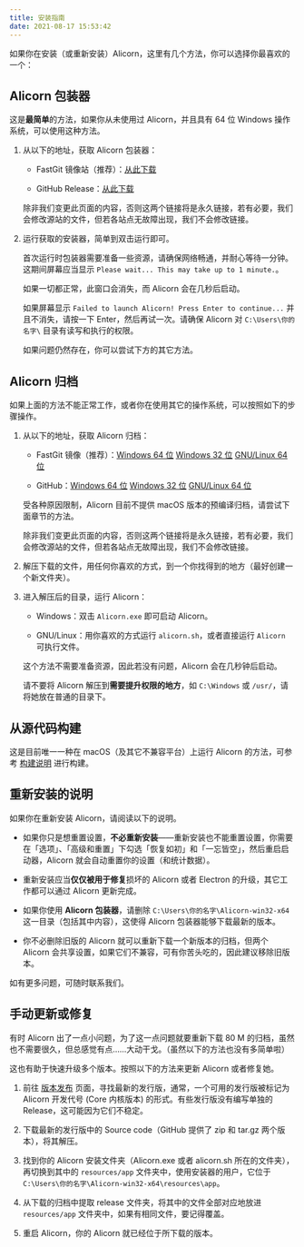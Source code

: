 ```yaml
---
title: 安装指南
date: 2021-08-17 15:53:42
---
```


如果你在安装（或重新安装）Alicorn，这里有几个方法，你可以选择你最喜欢的一个：

## Alicorn 包装器

这是**最简单**的方法，如果你从未使用过 Alicorn，并且具有 64 位 Windows 操作系统，可以使用这种方法。

1. 从以下的地址，获取 Alicorn 包装器：
   
   - FastGit 镜像站（推荐）：[从此下载](https://endpoint.fastgit.org/https://github.com/Andy-K-Sparklight/AlicornWrapped/releases/download/latest/AlicornWrapped.exe)
   
   - GitHub Release：[从此下载](https://github.com/Andy-K-Sparklight/AlicornWrapped/releases/download/latest/AlicornWrapped.exe)
   
   除非我们变更此页面的内容，否则这两个链接将是永久链接，若有必要，我们会修改源站的文件，但若各站点无故障出现，我们不会修改链接。

2. 运行获取的安装器，简单到双击运行即可。
   
   首次运行时包装器需要准备一些资源，请确保网络畅通，并耐心等待一分钟。这期间屏幕应当显示 `Please wait... This may take up to 1 minute.`。
   
   如果一切都正常，此窗口会消失，而 Alicorn 会在几秒后启动。
   
   如果屏幕显示 `Failed to launch Alicorn! Press Enter to continue...` 并且不消失，请按一下 Enter，然后再试一次。请确保 Alicorn 对 `C:\Users\你的名字\` 目录有读写和执行的权限。
   
   如果问题仍然存在，你可以尝试下方的其它方法。

## Alicorn 归档

如果上面的方法不能正常工作，或者你在使用其它的操作系统，可以按照如下的步骤操作。

1. 从以下的地址，获取 Alicorn 归档：
   
   - FastGit 镜像（推荐）：[Windows 64 位](https://endpoint.fastgit.org/https://github.com/Andy-K-Sparklight/AlicornBinaries/releases/download/latest/Alicorn-win32-x64.zip) [Windows 32 位](https://endpoint.fastgit.org/https://github.com/Andy-K-Sparklight/AlicornBinaries/releases/download/latest/Alicorn-win32-ia32.zip) [GNU/Linux 64 位](https://endpoint.fastgit.org/https://github.com/Andy-K-Sparklight/AlicornBinaries/releases/download/latest/Alicorn-linux-x64.tar.gz)
   
   - GitHub：[Windows 64 位](https://github.com/Andy-K-Sparklight/AlicornBinaries/releases/download/latest/Alicorn-win32-x64.zip) [Windows 32 位](https://github.com/Andy-K-Sparklight/AlicornBinaries/releases/download/latest/Alicorn-win32-ia32.zip) [GNU/Linux 64 位](https://github.com/Andy-K-Sparklight/AlicornBinaries/releases/download/latest/Alicorn-linux-x64.tar.gz)
   
   受各种原因限制，Alicorn 目前不提供 macOS 版本的预编译归档，请尝试下面章节的方法。
   
   除非我们变更此页面的内容，否则这两个链接将是永久链接，若有必要，我们会修改源站的文件，但若各站点无故障出现，我们不会修改链接。

2. 解压下载的文件，用任何你喜欢的方式，到一个你找得到的地方（最好创建一个新文件夹）。

3. 进入解压后的目录，运行 Alicorn：
   
   - Windows：双击 `Alicorn.exe` 即可启动 Alicorn。
   
   - GNU/Linux：用你喜欢的方式运行 `alicorn.sh`，或者直接运行 `Alicorn` 可执行文件。
   
   这个方法不需要准备资源，因此若没有问题，Alicorn 会在几秒钟后启动。
   
   请不要将 Alicorn 解压到**需要提升权限的地方**，如 `C:\Windows` 或 `/usr/`，请将她放在普通的目录下。

## 从源代码构建

这是目前唯一一种在 macOS（及其它不兼容平台）上运行 Alicorn 的方法，可参考 [构建说明](https://github.com/Andy-K-Sparklight/Alicorn/blob/main/README.md) 进行构建。

## 重新安装的说明

如果你在重新安装 Alicorn，请阅读以下的说明。

- 如果你只是想重置设置，**不必重新安装**——重新安装也不能重置设置，你需要在「选项」、「高级和重置」下勾选「恢复如初」和「一忘皆空」，然后重启启动器，Alicorn 就会自动重置你的设置（和统计数据）。

- 重新安装应当**仅仅被用于修复**损坏的 Alicorn 或者 Electron 的升级，其它工作都可以通过 Alicorn 更新完成。

- 如果你使用 **Alicorn 包装器**，请删除 `C:\Users\你的名字\Alicorn-win32-x64` 这一目录（包括其中内容），这使得 Alicorn 包装器能够下载最新的版本。

- 你不必删除旧版的 Alicorn 就可以重新下载一个新版本的归档，但两个 Alicorn 会共享设置，如果它们不兼容，可有你苦头吃的，因此建议移除旧版本。

如有更多问题，可随时联系我们。

## 手动更新或修复

有时 Alicorn 出了一点小问题，为了这一点问题就要重新下载 80 M 的归档，虽然也不需要很久，但总感觉有点……大动干戈。（虽然以下的方法也没有多简单啦）

这也有助于快速升级多个版本。按照以下的方法来更新 Alicorn 或者修复她。

1. 前往 [版本发布](https://github.com/Andy-K-Sparklight/Alicorn/releases) 页面，寻找最新的发行版，通常，一个可用的发行版被标记为 Alicorn 开发代号 (Core 内核版本) 的形式。有些发行版没有编写单独的 Release，这可能因为它们不稳定。

2. 下载最新的发行版中的 Source code（GitHub 提供了 zip 和 tar.gz 两个版本），将其解压。

3. 找到你的 Alicorn 安装文件夹（Alicorn.exe 或者 alicorn.sh 所在的文件夹），再切换到其中的 `resources/app` 文件夹中，使用安装器的用户，它位于 `C:\Users\你的名字\Alicorn-win32-x64\resources\app`。

4. 从下载的归档中提取 release 文件夹，将其中的文件全部对应地放进 `resources/app` 文件夹中，如果有相同文件，要记得覆盖。

5. 重启 Alicorn，你的 Alicorn 就已经位于所下载的版本。
